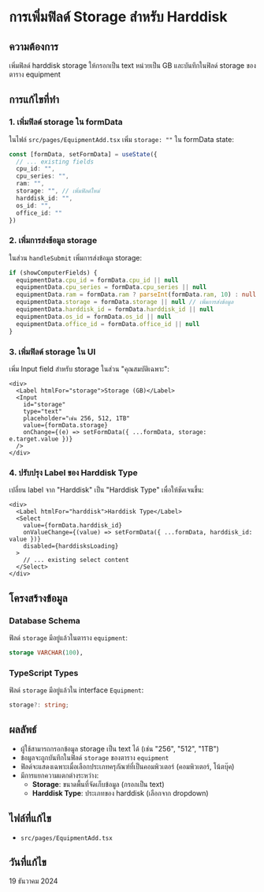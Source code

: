 # การเพิ่มฟิลด์ Storage สำหรับ Harddisk

## ความต้องการ
เพิ่มฟิลด์ harddisk storage ให้กรอกเป็น text หน่วยเป็น GB และบันทึกในฟิลด์ storage ของตาราง equipment

## การแก้ไขที่ทำ

### 1. เพิ่มฟิลด์ storage ใน formData
ในไฟล์ `src/pages/EquipmentAdd.tsx` เพิ่ม `storage: ""` ใน formData state:

```typescript
const [formData, setFormData] = useState({
  // ... existing fields
  cpu_id: "",
  cpu_series: "",
  ram: "",
  storage: "", // เพิ่มฟิลด์ใหม่
  harddisk_id: "",
  os_id: "",
  office_id: ""
})
```

### 2. เพิ่มการส่งข้อมูล storage
ในส่วน `handleSubmit` เพิ่มการส่งข้อมูล storage:

```typescript
if (showComputerFields) {
  equipmentData.cpu_id = formData.cpu_id || null
  equipmentData.cpu_series = formData.cpu_series || null
  equipmentData.ram = formData.ram ? parseInt(formData.ram, 10) : null
  equipmentData.storage = formData.storage || null // เพิ่มการส่งข้อมูล
  equipmentData.harddisk_id = formData.harddisk_id || null
  equipmentData.os_id = formData.os_id || null
  equipmentData.office_id = formData.office_id || null
}
```

### 3. เพิ่มฟิลด์ storage ใน UI
เพิ่ม Input field สำหรับ storage ในส่วน "คุณสมบัติเฉพาะ":

```tsx
<div>
  <Label htmlFor="storage">Storage (GB)</Label>
  <Input
    id="storage"
    type="text"
    placeholder="เช่น 256, 512, 1TB"
    value={formData.storage}
    onChange={(e) => setFormData({ ...formData, storage: e.target.value })}
  />
</div>
```

### 4. ปรับปรุง Label ของ Harddisk Type
เปลี่ยน label จาก "Harddisk" เป็น "Harddisk Type" เพื่อให้ชัดเจนขึ้น:

```tsx
<div>
  <Label htmlFor="harddisk">Harddisk Type</Label>
  <Select
    value={formData.harddisk_id}
    onValueChange={(value) => setFormData({ ...formData, harddisk_id: value })}
    disabled={harddisksLoading}
  >
    // ... existing select content
  </Select>
</div>
```

## โครงสร้างข้อมูล

### Database Schema
ฟิลด์ `storage` มีอยู่แล้วในตาราง `equipment`:
```sql
storage VARCHAR(100),
```

### TypeScript Types
ฟิลด์ `storage` มีอยู่แล้วใน interface `Equipment`:
```typescript
storage?: string;
```

## ผลลัพธ์
- ผู้ใช้สามารถกรอกข้อมูล storage เป็น text ได้ (เช่น "256", "512", "1TB")
- ข้อมูลจะถูกบันทึกในฟิลด์ `storage` ของตาราง `equipment`
- ฟิลด์จะแสดงเฉพาะเมื่อเลือกประเภทครุภัณฑ์ที่เป็นคอมพิวเตอร์ (คอมพิวเตอร์, โน้ตบุ๊ค)
- มีการแยกความแตกต่างระหว่าง:
  - **Storage**: ขนาดพื้นที่จัดเก็บข้อมูล (กรอกเป็น text)
  - **Harddisk Type**: ประเภทของ harddisk (เลือกจาก dropdown)

## ไฟล์ที่แก้ไข
- `src/pages/EquipmentAdd.tsx`

## วันที่แก้ไข
19 ธันวาคม 2024 